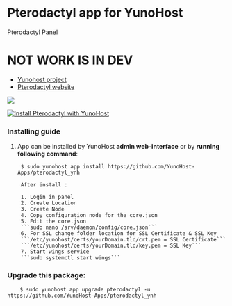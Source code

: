 # Pterodactyl app for YunoHost
Pterodactyl Panel

# NOT WORK IS IN DEV

- [Yunohost project](https://yunohost.org)
- [Pterodactyl website](https://pterodactyl.io/)

![](https://camo.githubusercontent.com/16f7dd2ec822cd42dc42f7e193d3fa2652c26e45/68747470733a2f2f63646e2e707465726f64616374796c2e696f2f6c6f676f732f42616e6e65722532304c6f676f253230426c61636b4032782e706e67)


[![Install Pterodactyl with YunoHost](https://install-app.yunohost.org/install-with-yunohost.png)](https://install-app.yunohost.org/?app=pterodactyl)

### Installing guide

 1. App can be installed by YunoHost **admin web-interface** or by **running following command**:

         $ sudo yunohost app install https://github.com/YunoHost-Apps/pterodactyl_ynh
         
         After install :
         
         1. Login in panel
         2. Create Location
         3. Create Node
         4. Copy configuration node for the core.json
         5. Edit the core.json
         ```sudo nano /srv/daemon/config/core.json```
         6. For SSL change folder location for SSL Certificate & SSL Key
         ```/etc/yunohost/certs/yourDomain.tld/crt.pem = SSL Certificate```
         ```/etc/yunohost/certs/yourDomain.tld/key.pem = SSL Key```
         7. Start wings service
         ```sudo systemctl start wings```
 
### Upgrade this package:

        $ sudo yunohost app upgrade pterodactyl -u https://github.com/YunoHost-Apps/pterodactyl_ynh

